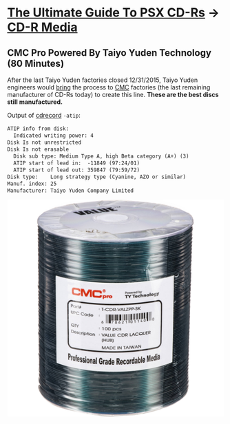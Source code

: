 # [The Ultimate Guide To PSX CD-Rs](readme.md) -> [CD-R Media](readme.md#cd-r-media)

## CMC Pro Powered By Taiyo Yuden Technology (80 Minutes)

After the last Taiyo Yuden factories closed 12/31/2015, Taiyo Yuden engineers would [bring](https://yuden.com/) the process to [CMC](https://www.gotmedia.com/taiyo-yuden-cdr-shiny-silver.html) factories (the last remaining manufacturer of CD-Rs today) to create this line. **These are the best discs still manufactured.**

Output of [cdrecord](https://cdrtools.sourceforge.net/private/cdrecord.html) `-atip`:

    ATIP info from disk:
      Indicated writing power: 4
    Disk Is not unrestricted
    Disk Is not erasable
      Disk sub type: Medium Type A, high Beta category (A+) (3)
      ATIP start of lead in:  -11849 (97:24/01)
      ATIP start of lead out: 359847 (79:59/72)
    Disk type:    Long strategy type (Cyanine, AZO or similar)
    Manuf. index: 25
    Manufacturer: Taiyo Yuden Company Limited

![cmc-pro](images/cmc-pro.jpeg)